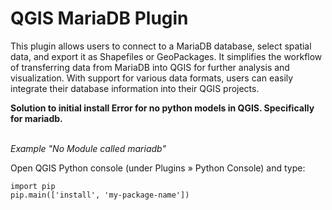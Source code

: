 <h1>QGIS MariaDB Plugin</h1>
This plugin allows users to connect to a MariaDB database, select spatial data, and export it as Shapefiles or GeoPackages. It simplifies the workflow of transferring data from MariaDB into QGIS for further analysis and visualization. With support for various data formats, users can easily integrate their database information into their QGIS projects.

<b> Solution to initial install Error for no python models in QGIS. Specifically for mariadb.</b> <br> <br>
<p><i>Example "No Module called mariadb" </i> </p>

Open QGIS Python console (under Plugins » Python Console) and type:


```{python}
import pip
pip.main(['install', 'my-package-name'])
```
